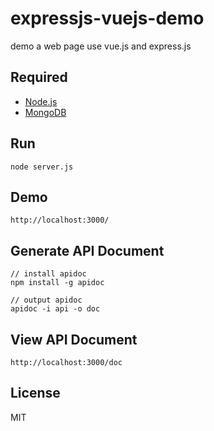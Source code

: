 # expressjs-vuejs-demo
demo a web page use vue.js and express.js

## Required
- [Node.js](https://nodejs.org/)
- [MongoDB](https://www.mongodb.org/)

## Run
```
node server.js
```

## Demo
```
http://localhost:3000/
```

## Generate API Document
```
// install apidoc
npm install -g apidoc
```

```
// output apidoc
apidoc -i api -o doc
```

## View API Document
```
http://localhost:3000/doc
```

## License
MIT
